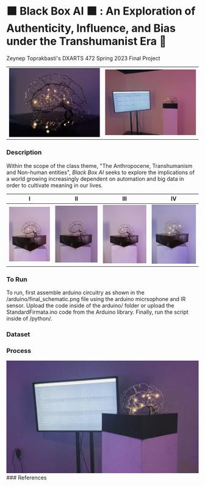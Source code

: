 # ⬛️ Black Box AI ⬛️ : An Exploration of Authenticity, Influence, and Bias under the Transhumanist Era 🧠
Zeynep Toprakbasti's DXARTS 472 Spring 2023 Final Project

|                          |                          |
:-------------------------:|:-------------------------:
|![](/images/desc.png)     |  ![](/images/setup1.png) | 

### Description
Within the scope of the class theme, "The Anthropocene, Transhumanism and Non-human entities", <em> Black Box AI </em> seeks to explore the implications of a world growing increasingly dependent on automation and big data in order to cultivate meaning in our lives. 



|I                           |  II                          | III                        | IV             |
:-------------------------:|:-------------------------:|:-------------------------:|:-------------------------:
|![](/images/left.png)  |  ![](/images/stem.png) |  ![](/images/amy.png)     |  ![](/images/right.png) |



### To Run
To run, first assemble arduino circuitry as shown in the /arduino/final_schematic.png file using the arduino micrsophone and IR sensor. Upload the code inside of the arduino/ folder or upload the StandardFirmata.ino code from the Arduino library. Finally, run the script inside of /python/.
### Dataset
### Process
<img src="/images/setup.png" width="600">
### References
